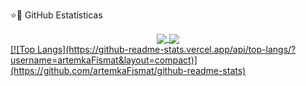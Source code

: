 ⭐🚀 GitHub Estatísticas
</p>  

<a href="https://github.com/PriscilaButzke">
<div align="center">
<a href="https://github.com/artemkaFismat/artemkaFismat">
  <img align="center" src="https://github-readme-stats.vercel.app/api/top-langs/?username=artemkaFismat&theme=dracula&hide_langs_below=1" />
</a>

<a href="https://github.com/artemkaFismat/artemkaFismat">
<img align="center" src="https://github-readme-stats.vercel.app/api?username=artemkaFismat&show_icons=true&theme=dracula"
</a>
</div>
[![Top Langs](https://github-readme-stats.vercel.app/api/top-langs/?username=artemkaFismat&layout=compact)](https://github.com/artemkaFismat/github-readme-stats)
